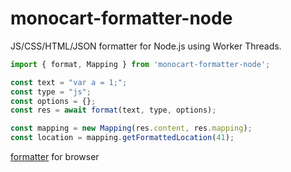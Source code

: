 # monocart-formatter-node

JS/CSS/HTML/JSON formatter for Node.js using Worker Threads.

```js
import { format, Mapping } from 'monocart-formatter-node';

const text = "var a = 1;";
const type = "js";
const options = {};
const res = await format(text, type, options);

const mapping = new Mapping(res.content, res.mapping);
const location = mapping.getFormattedLocation(41);

```

[formatter](/packages/formatter) for browser